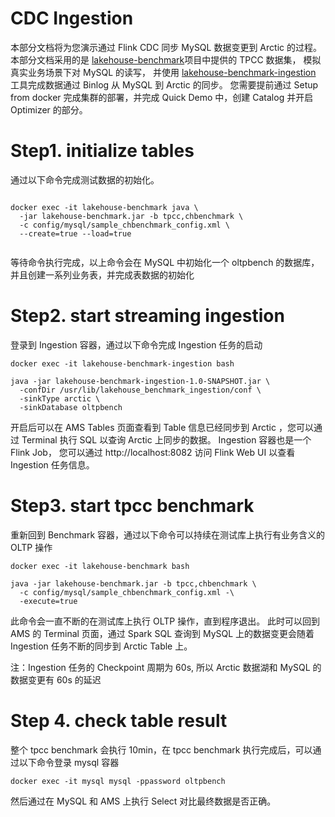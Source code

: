 # CDC Ingestion

本部分文档将为您演示通过 Flink CDC 同步 MySQL 数据变更到 Arctic 的过程。本部分文档采用的是 
[lakehouse-benchmark](https://github.com/NetEase/lakehouse-benchmark)项目中提供的 TPCC 数据集，
模拟真实业务场景下对 MySQL 的读写， 并使用 
[lakehouse-benchmark-ingestion](https://github.com/NetEase/lakehouse-benchmark-ingestion) 工具完成数据通过 Binlog 从 MySQL 到 Arctic 的同步。
您需要提前通过 Setup from docker 完成集群的部署，并完成 Quick Demo 中，创建 Catalog 并开启 Optimizer 的部分。


# Step1. initialize tables


通过以下命令完成测试数据的初始化。 

```shell

docker exec -it lakehouse-benchmark java \
  -jar lakehouse-benchmark.jar -b tpcc,chbenchmark \
  -c config/mysql/sample_chbenchmark_config.xml \
  --create=true --load=true
  
```

等待命令执行完成，以上命令会在 MySQL 中初始化一个 oltpbench 的数据库，并且创建一系列业务表，并完成表数据的初始化

# Step2. start streaming ingestion

登录到 Ingestion 容器，通过以下命令完成 Ingestion 任务的启动 

```shell
docker exec -it lakehouse-benchmark-ingestion bash

java -jar lakehouse-benchmark-ingestion-1.0-SNAPSHOT.jar \
  -confDir /usr/lib/lakehouse_benchmark_ingestion/conf \
  -sinkType arctic \
  -sinkDatabase oltpbench
```

开启后可以在 AMS Tables 页面查看到 Table 信息已经同步到 Arctic ，您可以通过 Terminal 执行 SQL 以查询 Arctic 上同步的数据。
Ingestion 容器也是一个 Flink Job， 您可以通过 http://localhost:8082  访问 Flink Web UI 以查看 Ingestion 任务信息。


# Step3. start tpcc benchmark

重新回到 Benchmark 容器，通过以下命令可以持续在测试库上执行有业务含义的 OLTP 操作

```shell
docker exec -it lakehouse-benchmark bash

java -jar lakehouse-benchmark.jar -b tpcc,chbenchmark \
  -c config/mysql/sample_chbenchmark_config.xml -\
  -execute=true
```

此命令会一直不断的在测试库上执行 OLTP 操作，直到程序退出。
此时可以回到 AMS 的 Terminal 页面，通过 Spark SQL 查询到  MySQL 上的数据变更会随着 Ingestion 任务不断的同步到 Arctic Table 上。

注：Ingestion 任务的 Checkpoint 周期为 60s,  所以 Arctic 数据湖和 MySQL 的数据变更有 60s 的延迟


# Step 4.  check table result

整个 tpcc benchmark 会执行 10min，在 tpcc benchmark 执行完成后，可以通过以下命令登录 mysql 容器

```shell
docker exec -it mysql mysql -ppassword oltpbench
```

然后通过在 MySQL 和 AMS 上执行 Select 对比最终数据是否正确。
